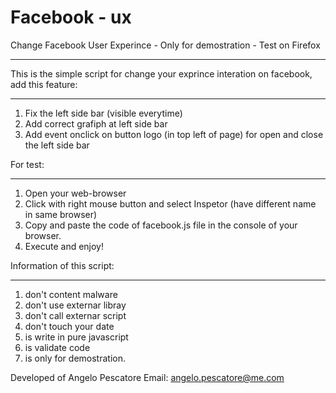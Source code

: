 Facebook - ux
=============

Change Facebook User Experince -  Only for demostration - Test on Firefox
******************************

This is the simple script for change your exprince interation on facebook, 
add this feature:
****************
1) Fix the left side bar (visible everytime)
2) Add correct grafiph at left side bar
3) Add event onclick on button logo (in top left of page) for open and close the left side bar


For test:
*********
1) Open your web-browser
2) Click with right mouse button and select Inspetor (have different name in same browser)
3) Copy and paste the code of facebook.js file in the console of your browser.
4) Execute and enjoy!


Information of this script:
***************************
1) don't content malware 
2) don't use externar libray
3) don't call externar script
4) don't touch your date
5) is write in pure javascript
6) is validate code
6) is only for demostration.

Developed of Angelo Pescatore
Email: angelo.pescatore@me.com


